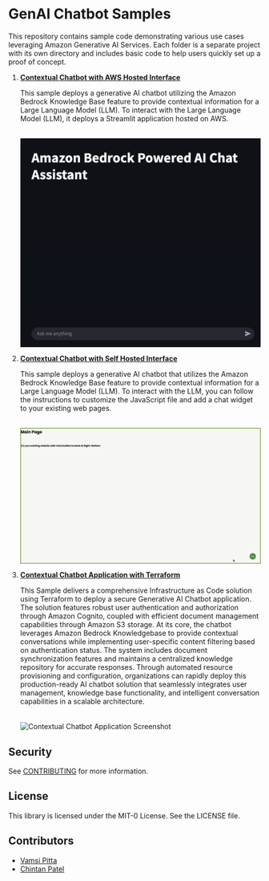 # GenAI Chatbot Samples

This repository contains sample code demonstrating various use cases leveraging Amazon Generative AI Services. Each folder is a separate project with its own directory and includes basic code to help users quickly set up a proof of concept.

1. **[Contextual Chatbot with AWS Hosted Interface](/contextual-chatbot-with-aws-hosted-interface/)**
   
   This sample deploys a generative AI chatbot utilizing the Amazon Bedrock Knowledge Base feature to provide contextual information for a Large Language Model (LLM). To interact with the Large Language Model (LLM), it deploys a Streamlit application hosted on AWS.

   </br><img src="contextual-chatbot-with-aws-hosted-interface/streamlit-serverless/streamlit.png" alt="chatui" width="800" align="center"/></br>

2. **[Contextual Chatbot with Self Hosted Interface](/contextual-chatbot-with-self-hosted-interface/)**

   This sample deploys a generative AI chatbot that utilizes the Amazon Bedrock Knowledge Base feature to provide contextual information for a Large Language Model (LLM). To interact with the LLM, you can follow the instructions to customize the JavaScript file and add a chat widget to your existing web pages.

   </br><img src="contextual-chatbot-with-self-hosted-interface/chat-widget/images/chatbot-popup.gif" alt="jq-chatui" width="800" align="center"/></br>

3. **[Contextual Chatbot Application with Terraform](/contextual-chatbot-application-with-terraform/)**

   This Sample delivers a comprehensive Infrastructure as Code solution using Terraform to deploy a secure Generative AI Chatbot application. The solution features robust user authentication and authorization through Amazon Cognito, coupled with efficient document management capabilities through Amazon S3 storage. At its core, the chatbot leverages Amazon Bedrock Knowledgebase to provide contextual conversations while implementing user-specific content filtering based on authentication status. The system includes document synchronization features and maintains a centralized knowledge repository for accurate responses. Through automated resource provisioning and configuration, organizations can rapidly deploy this production-ready AI chatbot solution that seamlessly integrates user management, knowledge base functionality, and intelligent conversation capabilities in a scalable architecture.

   </br><img src="contextual-chatbot-application-with-terraform/RAGApplication.gif" alt="Contextual Chatbot Application Screenshot" width="800" align="center"/></br>


## Security

See [CONTRIBUTING](CONTRIBUTING.md#security-issue-notifications) for more information.

## License

This library is licensed under the MIT-0 License. See the LICENSE file.

## Contributors

* [Vamsi Pitta](https://github.com/vamsi619)
* [Chintan Patel](https://github.com/chintanpatel-ai)


